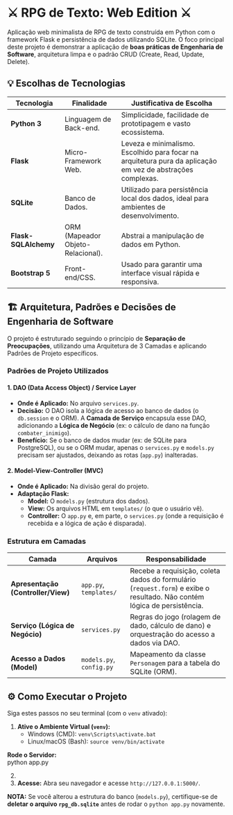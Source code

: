 # **⚔️ RPG de Texto: Web Edition ⚔️**

Aplicação web minimalista de RPG de texto construída em Python com o framework Flask e persistência de dados utilizando SQLite. O foco principal deste projeto é demonstrar a aplicação de **boas práticas de Engenharia de Software**, arquitetura limpa e o padrão CRUD (Create, Read, Update, Delete).

## **💡 Escolhas de Tecnologias**

| Tecnologia | Finalidade | Justificativa de Escolha |
| ----- | ----- | ----- |
| **Python 3** | Linguagem de Back-end. | Simplicidade, facilidade de prototipagem e vasto ecossistema. |
| **Flask** | Micro-Framework Web. | Leveza e minimalismo. Escolhido para focar na arquitetura pura da aplicação em vez de abstrações complexas. |
| **SQLite** | Banco de Dados. | Utilizado para persistência local dos dados, ideal para ambientes de desenvolvimento. |
| **Flask-SQLAlchemy** | ORM (Mapeador Objeto-Relacional). | Abstrai a manipulação de dados em Python. |
| **Bootstrap 5** | Front-end/CSS. | Usado para garantir uma interface visual rápida e responsiva. |

## **🏗️ Arquitetura, Padrões e Decisões de Engenharia de Software**

O projeto é estruturado seguindo o princípio de **Separação de Preocupações**, utilizando uma Arquitetura de 3 Camadas e aplicando Padrões de Projeto específicos.

### **Padrões de Projeto Utilizados**

#### **1\. DAO (Data Access Object) / Service Layer**

* **Onde é Aplicado:** No arquivo `services.py`.  
* **Decisão:** O DAO isola a lógica de acesso ao banco de dados (o `db.session` e o ORM). A **Camada de Serviço** encapsula esse DAO, adicionando a **Lógica de Negócio** (ex: o cálculo de dano na função `combater_inimigo`).  
* **Benefício:** Se o banco de dados mudar (ex: de SQLite para PostgreSQL), ou se o ORM mudar, apenas o `services.py` e `models.py` precisam ser ajustados, deixando as rotas (`app.py`) inalteradas.

#### **2\. Model-View-Controller (MVC)**

* **Onde é Aplicado:** Na divisão geral do projeto.  
* **Adaptação Flask:**  
  * **Model:** O `models.py` (estrutura dos dados).  
  * **View:** Os arquivos HTML em `templates/` (o que o usuário vê).  
  * **Controller:** O `app.py` e, em parte, o `services.py` (onde a requisição é recebida e a lógica de ação é disparada).

### **Estrutura em Camadas**

| Camada | Arquivos | Responsabilidade |
| ----- | ----- | ----- |
| **Apresentação (Controller/View)** | `app.py`, `templates/` | Recebe a requisição, coleta dados do formulário (`request.form`) e exibe o resultado. Não contém lógica de persistência. |
| **Serviço (Lógica de Negócio)** | `services.py` | Regras do jogo (rolagem de dado, cálculo de dano) e orquestração do acesso a dados via DAO. |
| **Acesso a Dados (Model)** | `models.py`, `config.py` | Mapeamento da classe `Personagem` para a tabela do SQLite (ORM). |

## **⚙️ Como Executar o Projeto**

Siga estes passos no seu terminal (com o `venv` ativado):

1. **Ative o Ambiente Virtual (`venv`):**  
   * Windows (CMD): `venv\Scripts\activate.bat`  
   * Linux/macOS (Bash): `source venv/bin/activate`

**Rode o Servidor:**  
python app.py

2.   
3. **Acesse:** Abra seu navegador e acesse `http://127.0.0.1:5000/`.

**NOTA:** Se você alterou a estrutura do banco (`models.py`), certifique-se de **deletar o arquivo `rpg_db.sqlite`** antes de rodar o `python app.py` novamente.
